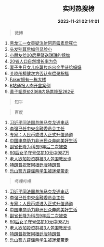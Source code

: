 <div align="center"><h2>实时热搜榜</h2><h4>2023-11-21 02:14:01</h4></div>

> 微博  

1. [黑龙江一女童疑注射阿奇霉素后死亡](https://s.weibo.com/weibo?q=%23%E9%BB%91%E9%BE%99%E6%B1%9F%E4%B8%80%E5%A5%B3%E7%AB%A5%E7%96%91%E6%B3%A8%E5%B0%84%E9%98%BF%E5%A5%87%E9%9C%89%E7%B4%A0%E5%90%8E%E6%AD%BB%E4%BA%A1%23&t=31&band_rank=1&Refer=top)<br />
2. [头发别耳后如何显脸小](https://s.weibo.com/weibo?q=%E5%A4%B4%E5%8F%91%E5%88%AB%E8%80%B3%E5%90%8E%E5%A6%82%E4%BD%95%E6%98%BE%E8%84%B8%E5%B0%8F&t=31&band_rank=2&Refer=top)<br />
3. [小朋友给00后民警送甜甜的锦旗](https://s.weibo.com/weibo?q=%23%E5%B0%8F%E6%9C%8B%E5%8F%8B%E7%BB%9900%E5%90%8E%E6%B0%91%E8%AD%A6%E9%80%81%E7%94%9C%E7%94%9C%E7%9A%84%E9%94%A6%E6%97%97%23&t=31&band_rank=3&Refer=top)<br />
4. [20省人口自然增长率为负](https://s.weibo.com/weibo?q=%2320%E7%9C%81%E4%BA%BA%E5%8F%A3%E8%87%AA%E7%84%B6%E5%A2%9E%E9%95%BF%E7%8E%87%E4%B8%BA%E8%B4%9F%23&t=31&band_rank=4&Refer=top)<br />
5. [妻子生日女儿吃薯片吃出金手链给妈妈](https://s.weibo.com/weibo?q=%23%E5%A6%BB%E5%AD%90%E7%94%9F%E6%97%A5%E5%A5%B3%E5%84%BF%E5%90%83%E8%96%AF%E7%89%87%E5%90%83%E5%87%BA%E9%87%91%E6%89%8B%E9%93%BE%E7%BB%99%E5%A6%88%E5%A6%88%23&t=31&band_rank=5&Refer=top)<br />
6. [关晓彤檀健次方否认有偿录祝福](https://s.weibo.com/weibo?q=%23%E5%85%B3%E6%99%93%E5%BD%A4%E6%AA%80%E5%81%A5%E6%AC%A1%E6%96%B9%E5%90%A6%E8%AE%A4%E6%9C%89%E5%81%BF%E5%BD%95%E7%A5%9D%E7%A6%8F%23&t=31&band_rank=6&Refer=top)<br />
7. [Faker拥有一栋大楼](https://s.weibo.com/weibo?q=%23Faker%E6%8B%A5%E6%9C%89%E4%B8%80%E6%A0%8B%E5%A4%A7%E6%A5%BC%23&t=31&band_rank=7&Refer=top)<br />
8. [B站通报人肉开盒案例](https://s.weibo.com/weibo?q=%23B%E7%AB%99%E9%80%9A%E6%8A%A5%E4%BA%BA%E8%82%89%E5%BC%80%E7%9B%92%E6%A1%88%E4%BE%8B%23&t=31&band_rank=8&Refer=top)<br />
9. [黄子韬原价2368内场票降至262元](https://s.weibo.com/weibo?q=%23%E9%BB%84%E5%AD%90%E9%9F%AC%E5%8E%9F%E4%BB%B72368%E5%86%85%E5%9C%BA%E7%A5%A8%E9%99%8D%E8%87%B3262%E5%85%83%23&t=31&band_rank=9&Refer=top)<br />

> 知乎  


> 百度  

1. [习近平同法国总统马克龙通电话](https://www.baidu.com/s?wd=%E4%B9%A0%E8%BF%91%E5%B9%B3%E5%90%8C%E6%B3%95%E5%9B%BD%E6%80%BB%E7%BB%9F%E9%A9%AC%E5%85%8B%E9%BE%99%E9%80%9A%E7%94%B5%E8%AF%9D&sa=fyb_news&rsv_dl=fyb_news)<br />
2. [李强已任中央金融委员会主任](https://www.baidu.com/s?wd=%E6%9D%8E%E5%BC%BA%E5%B7%B2%E4%BB%BB%E4%B8%AD%E5%A4%AE%E9%87%91%E8%9E%8D%E5%A7%94%E5%91%98%E4%BC%9A%E4%B8%BB%E4%BB%BB&sa=fyb_news&rsv_dl=fyb_news)<br />
3. [专家：人民币或进入正式升值通道](https://www.baidu.com/s?wd=%E4%B8%93%E5%AE%B6%EF%BC%9A%E4%BA%BA%E6%B0%91%E5%B8%81%E6%88%96%E8%BF%9B%E5%85%A5%E6%AD%A3%E5%BC%8F%E5%8D%87%E5%80%BC%E9%80%9A%E9%81%93&sa=fyb_news&rsv_dl=fyb_news)<br />
4. [中国电商助力非洲民众奔向美好生活](https://www.baidu.com/s?wd=%E4%B8%AD%E5%9B%BD%E7%94%B5%E5%95%86%E5%8A%A9%E5%8A%9B%E9%9D%9E%E6%B4%B2%E6%B0%91%E4%BC%97%E5%A5%94%E5%90%91%E7%BE%8E%E5%A5%BD%E7%94%9F%E6%B4%BB&sa=fyb_news&rsv_dl=fyb_news)<br />
5. [副省长降为科员9年后二次被查](https://www.baidu.com/s?wd=%E5%89%AF%E7%9C%81%E9%95%BF%E9%99%8D%E4%B8%BA%E7%A7%91%E5%91%989%E5%B9%B4%E5%90%8E%E4%BA%8C%E6%AC%A1%E8%A2%AB%E6%9F%A5&sa=fyb_news&rsv_dl=fyb_news)<br />
6. [90后女子守号仅花10元中987万](https://www.baidu.com/s?wd=90%E5%90%8E%E5%A5%B3%E5%AD%90%E5%AE%88%E5%8F%B7%E4%BB%85%E8%8A%B110%E5%85%83%E4%B8%AD987%E4%B8%87&sa=fyb_news&rsv_dl=fyb_news)<br />
7. [老人欲加投资群被3人包围教反诈](https://www.baidu.com/s?wd=%E8%80%81%E4%BA%BA%E6%AC%B2%E5%8A%A0%E6%8A%95%E8%B5%84%E7%BE%A4%E8%A2%AB3%E4%BA%BA%E5%8C%85%E5%9B%B4%E6%95%99%E5%8F%8D%E8%AF%88&sa=fyb_news&rsv_dl=fyb_news)<br />
8. [特朗普祝贺阿根廷版特朗普](https://www.baidu.com/s?wd=%E7%89%B9%E6%9C%97%E6%99%AE%E7%A5%9D%E8%B4%BA%E9%98%BF%E6%A0%B9%E5%BB%B7%E7%89%88%E7%89%B9%E6%9C%97%E6%99%AE&sa=fyb_news&rsv_dl=fyb_news)<br />
9. [乐山警方辟谣两学生被迷晕带走](https://www.baidu.com/s?wd=%E4%B9%90%E5%B1%B1%E8%AD%A6%E6%96%B9%E8%BE%9F%E8%B0%A3%E4%B8%A4%E5%AD%A6%E7%94%9F%E8%A2%AB%E8%BF%B7%E6%99%95%E5%B8%A6%E8%B5%B0&sa=fyb_news&rsv_dl=fyb_news)<br />

> 哔哩哔哩  

1. [习近平同法国总统马克龙通电话](https://www.baidu.com/s?wd=%E4%B9%A0%E8%BF%91%E5%B9%B3%E5%90%8C%E6%B3%95%E5%9B%BD%E6%80%BB%E7%BB%9F%E9%A9%AC%E5%85%8B%E9%BE%99%E9%80%9A%E7%94%B5%E8%AF%9D&sa=fyb_news&rsv_dl=fyb_news)<br />
2. [李强已任中央金融委员会主任](https://www.baidu.com/s?wd=%E6%9D%8E%E5%BC%BA%E5%B7%B2%E4%BB%BB%E4%B8%AD%E5%A4%AE%E9%87%91%E8%9E%8D%E5%A7%94%E5%91%98%E4%BC%9A%E4%B8%BB%E4%BB%BB&sa=fyb_news&rsv_dl=fyb_news)<br />
3. [专家：人民币或进入正式升值通道](https://www.baidu.com/s?wd=%E4%B8%93%E5%AE%B6%EF%BC%9A%E4%BA%BA%E6%B0%91%E5%B8%81%E6%88%96%E8%BF%9B%E5%85%A5%E6%AD%A3%E5%BC%8F%E5%8D%87%E5%80%BC%E9%80%9A%E9%81%93&sa=fyb_news&rsv_dl=fyb_news)<br />
4. [中国电商助力非洲民众奔向美好生活](https://www.baidu.com/s?wd=%E4%B8%AD%E5%9B%BD%E7%94%B5%E5%95%86%E5%8A%A9%E5%8A%9B%E9%9D%9E%E6%B4%B2%E6%B0%91%E4%BC%97%E5%A5%94%E5%90%91%E7%BE%8E%E5%A5%BD%E7%94%9F%E6%B4%BB&sa=fyb_news&rsv_dl=fyb_news)<br />
5. [副省长降为科员9年后二次被查](https://www.baidu.com/s?wd=%E5%89%AF%E7%9C%81%E9%95%BF%E9%99%8D%E4%B8%BA%E7%A7%91%E5%91%989%E5%B9%B4%E5%90%8E%E4%BA%8C%E6%AC%A1%E8%A2%AB%E6%9F%A5&sa=fyb_news&rsv_dl=fyb_news)<br />
6. [90后女子守号仅花10元中987万](https://www.baidu.com/s?wd=90%E5%90%8E%E5%A5%B3%E5%AD%90%E5%AE%88%E5%8F%B7%E4%BB%85%E8%8A%B110%E5%85%83%E4%B8%AD987%E4%B8%87&sa=fyb_news&rsv_dl=fyb_news)<br />
7. [老人欲加投资群被3人包围教反诈](https://www.baidu.com/s?wd=%E8%80%81%E4%BA%BA%E6%AC%B2%E5%8A%A0%E6%8A%95%E8%B5%84%E7%BE%A4%E8%A2%AB3%E4%BA%BA%E5%8C%85%E5%9B%B4%E6%95%99%E5%8F%8D%E8%AF%88&sa=fyb_news&rsv_dl=fyb_news)<br />
8. [特朗普祝贺阿根廷版特朗普](https://www.baidu.com/s?wd=%E7%89%B9%E6%9C%97%E6%99%AE%E7%A5%9D%E8%B4%BA%E9%98%BF%E6%A0%B9%E5%BB%B7%E7%89%88%E7%89%B9%E6%9C%97%E6%99%AE&sa=fyb_news&rsv_dl=fyb_news)<br />
9. [乐山警方辟谣两学生被迷晕带走](https://www.baidu.com/s?wd=%E4%B9%90%E5%B1%B1%E8%AD%A6%E6%96%B9%E8%BE%9F%E8%B0%A3%E4%B8%A4%E5%AD%A6%E7%94%9F%E8%A2%AB%E8%BF%B7%E6%99%95%E5%B8%A6%E8%B5%B0&sa=fyb_news&rsv_dl=fyb_news)<br />
